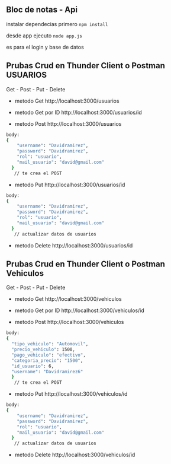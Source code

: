 ## Bloc de notas - Api

instalar dependecias primero
``npm install``

desde app ejecuto 
``node app.js`` 

es para el login y base de datos

## Prubas Crud en Thunder Client o Postman USUARIOS
Get - Post - Put - Delete 

* metodo Get
http://localhost:3000/usuarios

* metodo Get por ID
http://localhost:3000/usuarios/id

* metodo Post
http://localhost:3000/usuarios
```bash 
body:
{
    "username": "Davidramirez",
    "password": "Davidramirez",
    "rol": "usuario",
    "mail_usuario": "david@gmail.com"
  }
   // te crea el POST
```

* metodo Put 
http://localhost:3000/usuarios/id
```bash 
body:
{
    "username": "Davidramirez",
    "password": "Davidramirez",
    "rol": "usuario",
    "mail_usuario": "david@gmail.com"
  }
   // actualizar datos de usuarios
```

* metodo Delete
http://localhost:3000/usuarios/id
  
## Prubas Crud en Thunder Client o Postman Vehiculos
Get - Post - Put - Delete 

* metodo Get
http://localhost:3000/vehiculos

* metodo Get por ID
http://localhost:3000/vehiculos/id

* metodo Post
http://localhost:3000/vehiculos
```bash 
body:
{
  "tipo_vehiculo": "Automovil",
  "precio_vehiculo": 1500,
  "pago_vehiculo": "efectivo",
  "categoria_precio": "1500",
  "id_usuario": 6,
  "username": "Davidramirez6"
  }
   // te crea el POST
```

* metodo Put 
http://localhost:3000/vehiculos/id
```bash 
body:
{
    "username": "Davidramirez",
    "password": "Davidramirez",
    "rol": "usuario",
    "mail_usuario": "david@gmail.com"
  }
   // actualizar datos de usuarios
```

* metodo Delete
http://localhost:3000/vehiculos/id